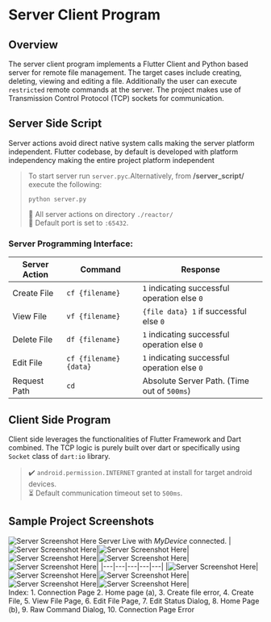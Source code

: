 # Server Client Program 
## Overview
The server client program implements a Flutter Client and Python based server for remote file management. The target cases include creating, deleting, viewing and editing a file. Additionally the user can execute `restricted` remote commands at the server. The project makes use of Transmission Control Protocol (TCP) sockets for communication. 
 
## Server Side Script
Server actions avoid direct native system calls making the server platform independent. Flutter codebase, by default is developed with platform independency making the entire project platform independent  
> To start server run `server.pyc`.Alternatively, from **/server_script/** execute the following:
> ```
> python server.py
> ```  
> :triangular_flag_on_post: All server actions on directory `./reactor/`   
> :electric_plug: Default port is set to `:65432`.  

### Server Programming Interface:  
| Server Action | Command | Response |
| --- | --- |  -------- |
| Create File | `cf {filename}`  | `1` indicating successful operation else `0` |  
| View File | `vf {filename}`  | `{file data} 1` if  successful else `0`  
| Delete File | `df {filename}`  | `1` indicating successful operation else `0` |  
| Edit File | `cf {filename} {data}`  | `1` indicating successful operation else `0` |  
| Request Path | `cd`  | Absolute Server Path. (Time out of `500ms`) |

## Client Side Program
Client side leverages the functionalities of Flutter Framework and Dart combined. The TCP logic is purely built over dart or specifically using `Socket` class of  `dart:io` library.  
>:heavy_check_mark: `android.permission.INTERNET` granted at install for target android devices.  
:hourglass_flowing_sand: Default communication timeout set to `500ms`.

## Sample Project Screenshots
![Server Screenshot Here](/assets/server_live.png) Server Live with *MyDevice* connected.
|![Server Screenshot Here](/assets/client_1.png)|![Server Screenshot Here](/assets/client_2.png)|![Server Screenshot Here](/assets/client_3.png)|![Server Screenshot Here](/assets/client_4.png)|![Server Screenshot Here](/assets/client_5.png)|
|---|---|---|---|---|
|![Server Screenshot Here](/assets/client_6.png)|![Server Screenshot Here](/assets/client_7.png)|![Server Screenshot Here](/assets/client_8.png)|![Server Screenshot Here](/assets/client_10.png)|![Server Screenshot Here](/assets/client_9.png)|  
Index: 1. Connection Page 2. Home page (a), 3. Create file error, 4. Create File, 5. View File Page, 6. Edit File Page, 7. Edit Status Dialog, 8. Home Page (b), 9. Raw Command Dialog, 10. Connection Page Error



